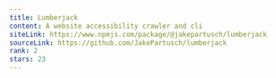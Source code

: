 ```yaml
---
title: Lumberjack
content: A website accessibility crawler and cli
siteLink: https://www.npmjs.com/package/@jakepartusch/lumberjack
sourceLink: https://github.com/JakePartusch/lumberjack
rank: 2
stars: 23
---
```

